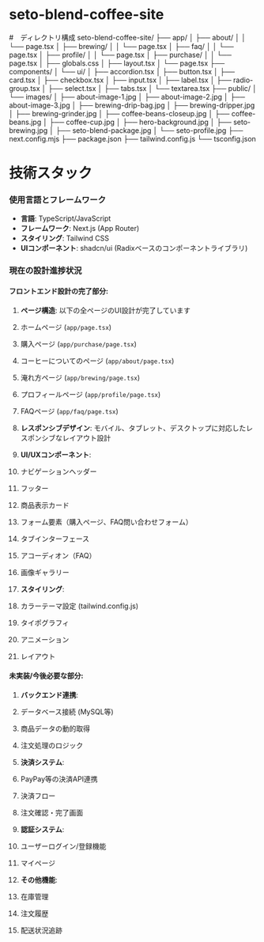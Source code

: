 # seto-blend-coffee-site


#　ディレクトリ構成
seto-blend-coffee-site/
├── app/
│   ├── about/
│   │   └── page.tsx
│   ├── brewing/
│   │   └── page.tsx
│   ├── faq/
│   │   └── page.tsx
│   ├── profile/
│   │   └── page.tsx
│   ├── purchase/
│   │   └── page.tsx
│   ├── globals.css
│   ├── layout.tsx
│   └── page.tsx
├── components/
│   └── ui/
│       ├── accordion.tsx
│       ├── button.tsx
│       ├── card.tsx
│       ├── checkbox.tsx
│       ├── input.tsx
│       ├── label.tsx
│       ├── radio-group.tsx
│       ├── select.tsx
│       ├── tabs.tsx
│       └── textarea.tsx
├── public/
│   └── images/
│       ├── about-image-1.jpg
│       ├── about-image-2.jpg
│       ├── about-image-3.jpg
│       ├── brewing-drip-bag.jpg
│       ├── brewing-dripper.jpg
│       ├── brewing-grinder.jpg
│       ├── coffee-beans-closeup.jpg
│       ├── coffee-beans.jpg
│       ├── coffee-cup.jpg
│       ├── hero-background.jpg
│       ├── seto-brewing.jpg
│       ├── seto-blend-package.jpg
│       └── seto-profile.jpg
├── next.config.mjs
├── package.json
├── tailwind.config.js
└── tsconfig.json



# 技術スタック

### 使用言語とフレームワーク

- **言語**: TypeScript/JavaScript
- **フレームワーク**: Next.js (App Router)
- **スタイリング**: Tailwind CSS
- **UIコンポーネント**: shadcn/ui (Radixベースのコンポーネントライブラリ)


### 現在の設計進捗状況

#### フロントエンド設計の完了部分:

1. **ページ構造**: 以下の全ページのUI設計が完了しています

1. ホームページ (`app/page.tsx`)
2. 購入ページ (`app/purchase/page.tsx`)
3. コーヒーについてのページ (`app/about/page.tsx`)
4. 淹れ方ページ (`app/brewing/page.tsx`)
5. プロフィールページ (`app/profile/page.tsx`)
6. FAQページ (`app/faq/page.tsx`)



2. **レスポンシブデザイン**: モバイル、タブレット、デスクトップに対応したレスポンシブなレイアウト設計
3. **UI/UXコンポーネント**:

1. ナビゲーションヘッダー
2. フッター
3. 商品表示カード
4. フォーム要素（購入ページ、FAQ問い合わせフォーム）
5. タブインターフェース
6. アコーディオン（FAQ）
7. 画像ギャラリー



4. **スタイリング**:

1. カラーテーマ設定 (tailwind.config.js)
2. タイポグラフィ
3. アニメーション
4. レイアウト





#### 未実装/今後必要な部分:

1. **バックエンド連携**:

1. データベース接続 (MySQL等)
2. 商品データの動的取得
3. 注文処理のロジック



2. **決済システム**:

1. PayPay等の決済API連携
2. 決済フロー
3. 注文確認・完了画面



3. **認証システム**:

1. ユーザーログイン/登録機能
2. マイページ



4. **その他機能**:

1. 在庫管理
2. 注文履歴
3. 配送状況追跡


